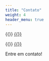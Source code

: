 ```yaml
---
title: "Contato"
weight: 4
header_menu: true
---
```


{{<icon class="fa fa-envelope">}}&nbsp;[{{<email>}}](mailto:{{<email>}})

{{<icon class="fa fa-phone">}}&nbsp;[{{<phone>}}](tel:{{<phone>}})

Entre em contato!